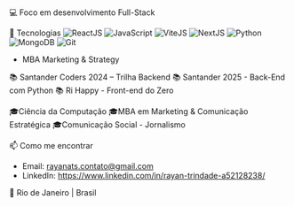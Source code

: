 💻 Foco em desenvolvimento Full-Stack

💼 Tecnologias
![ReactJS](https://img.shields.io/badge/-ReactJS-61DAFB?style=flat&logo=react&logoColor=000)
![JavaScript](https://img.shields.io/badge/-JavaScript-F7DF1E?style=flat&logo=javascript&logoColor=000)
![ViteJS](https://img.shields.io/badge/-Vite-646CFF?style=flat&logo=vite&logoColor=white)
![NextJS](https://img.shields.io/badge/-Next.js-000?style=flat&logo=nextdotjs)
![Python](https://img.shields.io/badge/-Python-3776AB?style=flat&logo=python&logoColor=fff)
![MongoDB](https://img.shields.io/badge/-MongoDB-47A248?style=flat&logo=mongodb&logoColor=fff)
![Git](https://img.shields.io/badge/-Git-F05032?style=flat&logo=git&logoColor=fff)
- MBA Marketing & Strategy

📚 Santander Coders 2024 – Trilha Backend
📚 Santander 2025 - Back-End com Python
📚 Ri Happy - Front-end do Zero

🎓Ciência da Computação
🎓MBA em Marketing & Comunicação Estratégica
🎓Comunicação Social - Jornalismo

📫 Como me encontrar  
- Email: rayanats.contato@gmail.com  
- LinkedIn: https://www.linkedin.com/in/rayan-trindade-a52128238/

📍 Rio de Janeiro | Brasil

